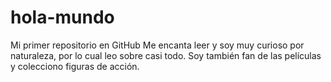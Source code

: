 # hola-mundo
Mi primer repositorio en GitHub
Me encanta leer y soy muy curioso por naturaleza, por lo cual leo sobre casi todo. Soy también fan de las películas y colecciono figuras de acción.